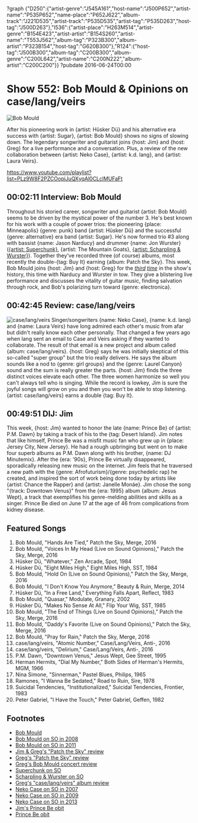 ?graph {"D250":{"artist-genre":"J545A161","host-name":"J500P652","artist-name":"P535P652","name-place":"P652J622","album-track":"J221D535","artist-track":"P535D535","artist-tag":"P535D263","host-tag":"J500D263"},"I536":{"artist-place":"H263M514","artist-genre":"B154E423","artist-artist":"B154S260","artist-name":"T553J562","album-tag":"P323B300","album-artist":"P323B154","host-tag":"G620B300"},"R124":{"host-tag":"J500B300","album-tag":"C200B300","album-genre":"C200L642","artist-name":"C200N222","album-artist":"C200C200"}}
?pubdate 2016-06-24T00:00

# Show 552: Bob Mould & Opinions on case/lang/veirs

![Bob Mould](https://sound-images.s3.amazonaws.com/images/2016/bobmould_web.jpg)

After his pioneering work in {artist: Hüsker Dü} and his alternative era success with {artist: Sugar}, {artist: Bob Mould} shows no signs of slowing down. The legendary songwriter and guitarist joins {host: Jim} and {host: Greg} for a live performance and a conversation. Plus, a review of the new collaboration between {artist: Neko Case}, {artist: k.d. lang}, and {artist: Laura Veirs}.

https://www.youtube.com/playlist?list=PLz9W8F2PZCOopiJuQXyqAl0CLclMUFaFt

## 00:02:11 Interview: Bob Mould
Throughout his storied career, songwriter and guitarist {artist: Bob Mould} seems to be driven by the mystical power of the number 3. He's best known for his work with a couple of power trios: the pioneering {place: Minneapolis} {genre: punk} band {artist: Hüsker Dü} and the successful {genre: alternative} era band {artist: Sugar}. He's now formed trio #3 along with bassist {name: Jason Narducy} and drummer {name: Jon Wurster} ([{artist: Superchunk}](http://soundopinions.org/show/269/), {artist: The Mountain Goats}, [{artist: Scharpling & Wurster}](http://soundopinions.org/show/496/#jonwurster)). Together they've recorded three (of course) albums, most recently the double-{tag: Buy It} earning {album: Patch the Sky}. This week, Bob Mould joins {host: Jim} and {host: Greg} for the *[third](http://soundopinions.org/show/119/) [time](http://soundopinions.org/show/295/)* in the show's history, this time with Narducy and Wurster in tow. They give a blistering live performance and discusses the vitality of guitar music, finding salvation through rock, and Bob's polarizing turn toward {genre: electronica}.



## 00:42:45 Review: case/lang/veirs
![case/lang/veirs](http://is4.mzstatic.com/image/thumb/Music69/v4/7b/89/99/7b899988-6a79-a114-05a4-23cd108f10dd/source/600x600bb.jpg "1085710311/1085710125")
Singer/songwriters {name: Neko Case}, {name: k.d. lang} and {name: Laura Veirs}  have long admired each other's music from afar but didn't really know each other personally. That changed a few years ago when lang sent an email to Case and Veirs asking if they wanted to collaborate.  The result of that email is a new project and album called {album: case/lang/veirs}. {host: Greg} says he was initially skeptical of this so-called "super group" but the trio really delivers. He says the album sounds like a nod to {genre: girl groups} and the {genre: Laurel Canyon} sound and the sum is really greater the parts. {host: Jim} finds the three distinct voices elevate each other. The three women harmonize so well you can't always tell who is singing. While the record is lowkey, Jim is sure the joyful songs will grow on you and then you won't be able to stop listening. {artist: case/lang/veirs} earns a double {tag: Buy It}. 


## 00:49:51 DIJ: Jim
This week, {host: Jim} wanted to honor the late {name: Prince Be} of {artist: P.M. Dawn} by taking a track of his to the {tag: Desert Island}. Jim notes that like himself, Prince Be was a misfit music fan who grew up in {place: Jersey City, New Jersey}. He had a rough upbringing but went on to make four superb albums as P.M. Dawn along with his brother, {name: DJ Minutemix}. After the {era: '90s}, Prince Be virtually disappeared, sporadically releasing new music on the internet. Jim feels that he traversed a new path with the {genre: Afrofuturism}/{genre: psychedelic rap} he created, and inspired the sort of work being done today by artists like {artist: Chance the Rapper} and {artist: Janelle Monáe}. Jim chose the song "{track: Downtown Venus}" from the {era: 1995} album {album: Jesus Wept}, a track that exemplifies his genre-melding abilities and skills as a singer. Prince Be died on June 17 at the age of 46 from complications from kidney disease.

## Featured Songs
1. Bob Mould, "Hands Are Tied," Patch the Sky, Merge, 2016 
1. Bob Mould, "Voices In My Head (Live on Sound Opinions)," Patch the Sky, Merge, 2016 
1. Hüsker Dü, "Whatever," Zen Arcade, Spot, 1984
1. Hüsker Dü, "Eight Miles High," Eight Miles High, SST, 1984
1. Bob Mould, "Hold On (Live on Sound Opinions)," Patch the Sky, Merge, 2016
1. Bob Mould, "I Don't Know You Anymore," Beauty & Ruin, Merge, 2014
1. Hüsker Dü, "In a Free Land," Everything Falls Apart, Reflect, 1983 
1. Bob Mould, "Quasar," Modulate, Granary, 2002 
1. Hüsker Dü, "Makes No Sense At All," Flip Your Wig, SST, 1985 
1. Bob Mould, "The End of Things (Live on Sound Opinions)," Patch the Sky, Merge, 2016
1. Bob Mould, "Daddy's Favorite (Live on Sound Opinions)," Patch the Sky, Merge, 2016
1. Bob Mould, "Pray for Rain," Patch the Sky, Merge, 2016 
1. case/lang/veirs, "Atomic Number," Case/Lang/Veirs, Anti-, 2016 
1. case/lang/veirs, "Delirium," Case/Lang/Veirs, Anti-, 2016 
1. P.M. Dawn, "Downtown Venus," Jesus Wept, Gee Street, 1995 
1. Herman Hermits, "Dial My Number," Both Sides of Herman's Hermits, MGM, 1966 
1. Nina Simone, "Sinnerman," Pastel Blues, Philips, 1965 
1. Ramones, "I Wanna Be Sedated," Road to Ruin, Sire, 1978 
1. Suicidal Tendencies, "Institutionalized," Suicidal Tendencies, Frontier, 1983 
1. Peter Gabriel, "I Have the Touch," Peter Gabriel, Geffen, 1982



## Footnotes
- [Bob Mould](http://bobmould.com/)
- [Bob Mould on SO in 2008](/show/119/)
- [Bob Mould on SO in 2011](/show/295/)
- [Jim & Greg's "Patch the Sky" review](/show/539/#bobmould)
- [Greg's "Patch the Sky" review](http://www.chicagotribune.com/entertainment/music/kot/sc-bob-mould-ent-0325-20160325-column.html)
- [Greg's Bob Mould concert review](http://www.chicagotribune.com/entertainment/music/kot/ct-bob-mould-concert-review-20160506-column.html)
- [Superchunk on SO](/show/269/)
- [Scharpling & Wurster on SO](/show/496/#jonwurster)
- [Greg's "case/lang/veirs" album review](http://www.chicagotribune.com/entertainment/music/kot/sc-case-lang-veirs-album-review-0610-20160610-column.html)
- [Neko Case on SO in 2007](/show/71/#nekocase)
- [Neko Case on SO in 2009](/show/170/#nekocase)
- [Neko Case on SO in 2013](/show/413/#nekocase)
- [Jim's Prince Be obit](https://www.wbez.org/shows/jim-derogatis/reality-used-to-be-a-friend-of-mine-prince-be-of-pm-dawn-is-dead-at-46/ceec9b19-2d14-4b6a-9ac6-8b89e675103a)
- [Prince Be obit](http://www.rollingstone.com/music/news/attrell-prince-be-cordes-p-m-dawn-rapper-dead-at-46-20160617)
